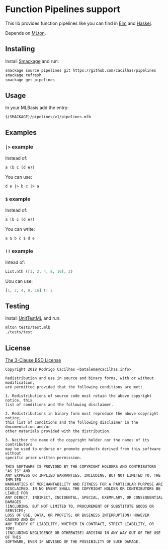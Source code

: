 [elm-pipeline]: https://package.elm-lang.org/packages/elm-lang/core/latest/Basics#(|%3E)
[haskel-pipeline]: https://wiki.haskell.org/$
[license]: https://opensource.org/licenses/BSD-3-Clause
[mlton]: http://mlton.org/
[smackage]: http://www.elsman.com/lessons/2014/10/02/getting-started-with-smackage
[unittestml]: https://github.com/cacilhas/UnitTestML

# Function Pipelines support

This lib provides function pipelines like you can find
in [Elm][elm-pipeline] and [Haskel][haskel-pipeline].

Depends on [MLton][mlton].

## Installing

Install [Smackage][smackage] and run:

```sh
smackage source pipelines git https://github.com/cacilhas/pipelines
smackage refresh
smackage get pipelines
```

## Usage

In your MLBasis add the entry:

```sml
$(SMACKAGE)/pipelines/v1/pipelines.mlb
```

## Examples

### `|>` example

Instead of:

```sml
a (b c (d e))
```

You can use:

```sml
d e |> b c |> a
```

### `$` example

Instead of:

```sml
a (b c (d e))
```

You can write:

```sml
a $ b c $ d e
```

### `!!` example

Intead of:

```sml
List.nth ([1, 2, 4, 8, 16], 2)
```

Uou can use:
```sml
[1, 2, 4, 8, 16] !! 2
```

## Testing

Install [UnitTestML][unittestml] and run:

```sh
mlton tests/test.mlb
./tests/test
```

## License

[The 3-Clause BSD License][license]

```
Copyright 2018 Rodrigo Cacilhas <batalema@cacilhas.info>

Redistribution and use in source and binary forms, with or without modification,
are permitted provided that the following conditions are met:

1. Redistributions of source code must retain the above copyright notice, this
list of conditions and the following disclaimer.

2. Redistributions in binary form must reproduce the above copyright notice,
this list of conditions and the following disclaimer in the documentation and/or
other materials provided with the distribution.

3. Neither the name of the copyright holder nor the names of its contributors
may be used to endorse or promote products derived from this software without
specific prior written permission.

THIS SOFTWARE IS PROVIDED BY THE COPYRIGHT HOLDERS AND CONTRIBUTORS "AS IS" AND
ANY EXPRESS OR IMPLIED WARRANTIES, INCLUDING, BUT NOT LIMITED TO, THE IMPLIED
WARRANTIES OF MERCHANTABILITY AND FITNESS FOR A PARTICULAR PURPOSE ARE
DISCLAIMED. IN NO EVENT SHALL THE COPYRIGHT HOLDER OR CONTRIBUTORS BE LIABLE FOR
ANY DIRECT, INDIRECT, INCIDENTAL, SPECIAL, EXEMPLARY, OR CONSEQUENTIAL DAMAGES
(INCLUDING, BUT NOT LIMITED TO, PROCUREMENT OF SUBSTITUTE GOODS OR SERVICES;
LOSS OF USE, DATA, OR PROFITS; OR BUSINESS INTERRUPTION) HOWEVER CAUSED AND ON
ANY THEORY OF LIABILITY, WHETHER IN CONTRACT, STRICT LIABILITY, OR TORT
(INCLUDING NEGLIGENCE OR OTHERWISE) ARISING IN ANY WAY OUT OF THE USE OF THIS
SOFTWARE, EVEN IF ADVISED OF THE POSSIBILITY OF SUCH DAMAGE.
```
